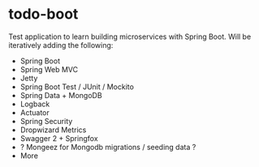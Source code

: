 # todo-boot

Test application to learn building microservices with Spring Boot.  Will be
iteratively adding the following:
- Spring Boot
- Spring Web MVC
- Jetty
- Spring Boot Test / JUnit / Mockito
- Spring Data + MongoDB
- Logback
- Actuator
- Spring Security
- Dropwizard Metrics
- Swagger 2 + Springfox
- ? Mongeez for Mongodb migrations / seeding data ?
- More
